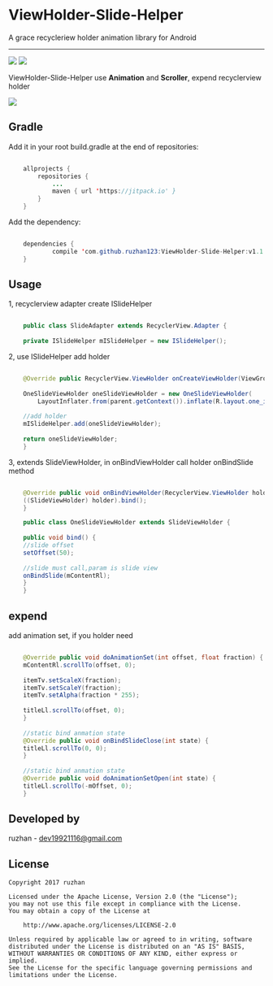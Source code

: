 
ViewHolder-Slide-Helper
===============

A grace recycleriew holder animation library for Android


-----


![](https://github.com/ruzhan123/RecyclerViewItemAnimation/raw/master/gif/slide01.gif) 
![](https://github.com/ruzhan123/RecyclerViewItemAnimation/raw/master/gif/slide02.gif)




ViewHolder-Slide-Helper use **Animation** and **Scroller**, expend recyclerview holder

[![](https://jitpack.io/v/ruzhan123/ViewHolder-Slide-Helper.svg)](https://jitpack.io/#ruzhan123/ViewHolder-Slide-Helper)

Gradle
------

Add it in your root build.gradle at the end of repositories:


```java

	allprojects {
		repositories {
			...
			maven { url 'https://jitpack.io' }
		}
	}
```

Add the dependency:


```java

	dependencies {
	        compile 'com.github.ruzhan123:ViewHolder-Slide-Helper:v1.1'
	}
```

Usage
-----

1, recyclerview adapter create ISlideHelper

```java

	public class SlideAdapter extends RecyclerView.Adapter {
	
	private ISlideHelper mISlideHelper = new ISlideHelper();
```

2, use ISlideHelper add holder

```java

	@Override public RecyclerView.ViewHolder onCreateViewHolder(ViewGroup parent, int viewType) {
	
	OneSlideViewHolder oneSlideViewHolder = new OneSlideViewHolder(
	    LayoutInflater.from(parent.getContext()).inflate(R.layout.one_item, parent, false));
	
	//add holder
	mISlideHelper.add(oneSlideViewHolder);
	
	return oneSlideViewHolder;
	}
```


3, extends SlideViewHolder, in onBindViewHolder call holder onBindSlide method

```java

	@Override public void onBindViewHolder(RecyclerView.ViewHolder holder, int position) {
	((SlideViewHolder) holder).bind();
	}

	public class OneSlideViewHolder extends SlideViewHolder {
	
	public void bind() {
	//slide offset
	setOffset(50);
	
	//slide must call,param is slide view
	onBindSlide(mContentRl);
	}
	}
```

expend
-------

add animation set, if you holder need

```java

	@Override public void doAnimationSet(int offset, float fraction) {
	mContentRl.scrollTo(offset, 0);
	
	itemTv.setScaleX(fraction);
	itemTv.setScaleY(fraction);
	itemTv.setAlpha(fraction * 255);
	
	titleLl.scrollTo(offset, 0);
	}
	
	//static bind anmation state
	@Override public void onBindSlideClose(int state) {
	titleLl.scrollTo(0, 0);
	}
	
	//static bind anmation state
	@Override public void doAnimationSetOpen(int state) {
	titleLl.scrollTo(-mOffset, 0);
	}
```

Developed by
-------

 ruzhan - <a href='javascript:'>dev19921116@gmail.com</a>


License
-------

    Copyright 2017 ruzhan

    Licensed under the Apache License, Version 2.0 (the "License");
    you may not use this file except in compliance with the License.
    You may obtain a copy of the License at

        http://www.apache.org/licenses/LICENSE-2.0

    Unless required by applicable law or agreed to in writing, software
    distributed under the License is distributed on an "AS IS" BASIS,
    WITHOUT WARRANTIES OR CONDITIONS OF ANY KIND, either express or implied.
    See the License for the specific language governing permissions and
    limitations under the License.
